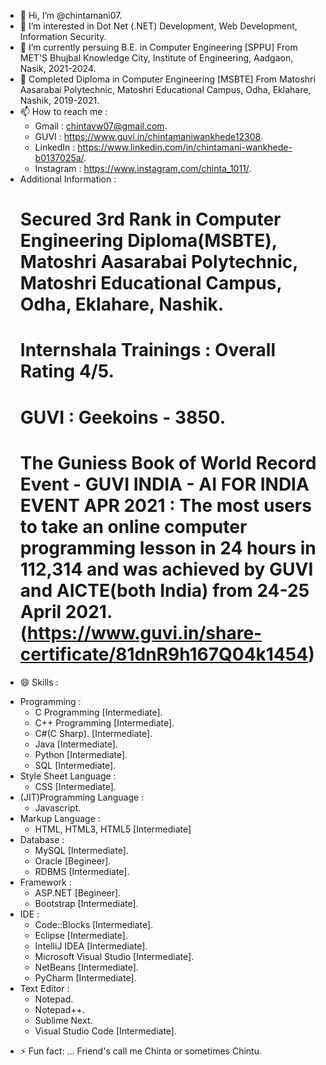* 👋 Hi, I’m @chintamani07.
* 👀 I’m interested in Dot Net (.NET) Development, Web Development, Information Security.
* 🌱 I’m currently persuing B.E. in Computer Engineering [SPPU] From MET'S Bhujbal Knowledge City, Institute of Engineering, Aadgaon, Nasik, 2021-2024.
* 🌱 Completed Diploma in Computer Engineering [MSBTE] From Matoshri Aasarabai Polytechnic, Matoshri Educational Campus, Odha, Eklahare, Nashik, 2019-2021.
* 📫 How to reach me :
  - Gmail : chintavw07@gmail.com.
  - GUVI : https://www.guvi.in/chintamaniwankhede12308.
  - LinkedIn : https://www.linkedin.com/in/chintamani-wankhede-b0137025a/.
  - Instagram : https://www.instagram.com/chinta_1011/.
* Additional Information :
  # Secured 3rd Rank in Computer Engineering Diploma(MSBTE), Matoshri Aasarabai Polytechnic, Matoshri Educational Campus, Odha, Eklahare, Nashik.
  # Internshala Trainings : Overall Rating 4/5.
  # GUVI : Geekoins - 3850.
  # The Guniess Book of World Record Event - GUVI INDIA - AI FOR INDIA EVENT APR 2021 : The most users to take an online computer programming lesson in 24 hours in 112,314 and was achieved by GUVI and AICTE(both India) from 24-25 April 2021. (https://www.guvi.in/share-certificate/81dnR9h167Q04k1454)
- 😄 Skills :
* Programming :
  - C Programming [Intermediate].
  - C++ Programming [Intermediate].
  - C#(C Sharp). [Intermediate].
  - Java [Intermediate].
  - Python [Intermediate].
  - SQL [Intermediate].
* Style Sheet Language :
  - CSS [Intermediate].
* (JIT)Programming Language :
  -  Javascript.
* Markup Language :
  - HTML, HTML3, HTML5 [Intermediate]
* Database :
  - MySQL [Intermediate].
  - Oracle [Begineer].
  - RDBMS [Intermediate].
* Framework :
  - ASP.NET [Begineer].
  - Bootstrap [Intermediate].
* IDE :
  - Code::Blocks [Intermediate].
  - Eclipse [Intermediate].
  - IntelliJ IDEA [Intermediate].
  - Microsoft Visual Studio [Intermediate].
  - NetBeans [Intermediate].
  - PyCharm [Intermediate].
* Text Editor :
  - Notepad.
  - Notepad++.
  - Sublime Next.
  - Visual Studio Code [Intermediate].
- ⚡ Fun fact: ... Friend's call me Chinta or sometimes Chintu.
<!---
chintamani07/chintamani07 is a ✨ special ✨ repository because its `README.md` (this file) appears on your GitHub profile.
You can click the Preview link to take a look at your changes.
--->

